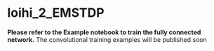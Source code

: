 # loihi_2_EMSTDP
**Please refer to the Example notebook to train the fully connected network.**
The convolutional training examples will be published soon

